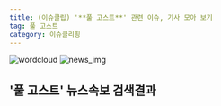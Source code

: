 ```yaml
---
title: (이슈클립) '**풀 고스트**' 관련 이슈, 기사 모아 보기
tag: 풀 고스트
category: 이슈클리핑
---
```

![wordcloud](https://s3.ap-northeast-2.amazonaws.com/lyrics101-wordcloud/2018-09-26-1537934615.png)
![news_img](https://user-images.githubusercontent.com/42597476/44507050-1206f400-a6e4-11e8-8d98-7ffbfebb353f.png)
## **'**풀 고스트**'** 뉴스속보 검색결과

